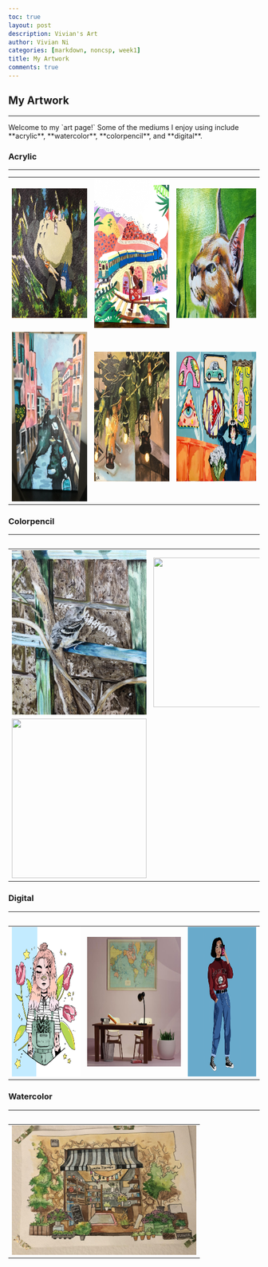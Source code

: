```yaml
---
toc: true
layout: post
description: Vivian's Art
author: Vivian Ni
categories: [markdown, noncsp, week1]
title: My Artwork
comments: true
---
```

## My Artwork
<hr>
Welcome to my `art page!` Some of the mediums I enjoy using include **acrylic**, **watercolor**, **colorpencil**, and **digital**.

<h3>Acrylic</h3>
<hr>
<table>
    <tr>
        <td><img src="https://github.com/vivianknee/FastPages/blob/master/images/acrylic.jpg?raw=true" width="350" height="260"></td>
        <td><img src="https://github.com/vivianknee/FastPages/blob/master/images/acrylic2.jpg?raw=true" width="270" height="300"></td>
        <td><img src="https://github.com/vivianknee/FastPages/blob/master/images/acrylic3.jpg?raw=true" width="370" height="260"></td>
    <tr>
    <tr>
        <td><img src="https://github.com/vivianknee/FastPages/blob/master/images/acrylic4.PNG?raw=true" width="250" height="340"></td>
        <td><img src="https://github.com/vivianknee/FastPages/blob/master/images/acrylic5.jpg?raw=true" width="350" height="260"></td>
        <td><img src="https://github.com/vivianknee/FastPages/blob/master/images/acrylic6.jpg?raw=true" width="370" height="260"></td>
    <tr>
<table>

<h3>Colorpencil</h3>
<hr>
<table>
    <tr>
        <td><img src ="https://github.com/vivianknee/FastPages/blob/master/images/colorpencil.jpg?raw=true" width="270" height="330"></td>
        <td><img src="https://github.com/vivianknee/FastPages/blob/master/images/colorpencil2.jpg?raw=true" width="320" height="300"></td>
        <td><img src="https://github.com/vivianknee/FastPages/blob/master/images/colorpencil3.jpg?raw=true" width="300" height="320"></td>
    <tr>
    <tr>
         <td><img src="https://github.com/vivianknee/FastPages/blob/master/images/colorpencil4.jpg?raw=true" width="270" height="320"></td>
    <tr>
<table>

<h3>Digital</h3>
<hr>
<table>
    <tr>
        <td><img src ="https://github.com/vivianknee/FastPages/blob/master/images/digital.PNG?raw=true" width="270" height="300"></td>
        <td><img src="https://github.com/vivianknee/FastPages/blob/master/images/digital3.PNG?raw=true" width="370" height="260"></td>
        <td><img src="https://github.com/vivianknee/FastPages/blob/master/images/digital2.png?raw=true" width="270" height="300"></td>
    <tr>
<table>

<h3>Watercolor</h3>
<hr>
<table>
    <tr>
        <td><img src ="https://github.com/vivianknee/FastPages/blob/master/images/watercolor.jpg?raw=true" width="370" height="260"></td>
    <tr>
<table>